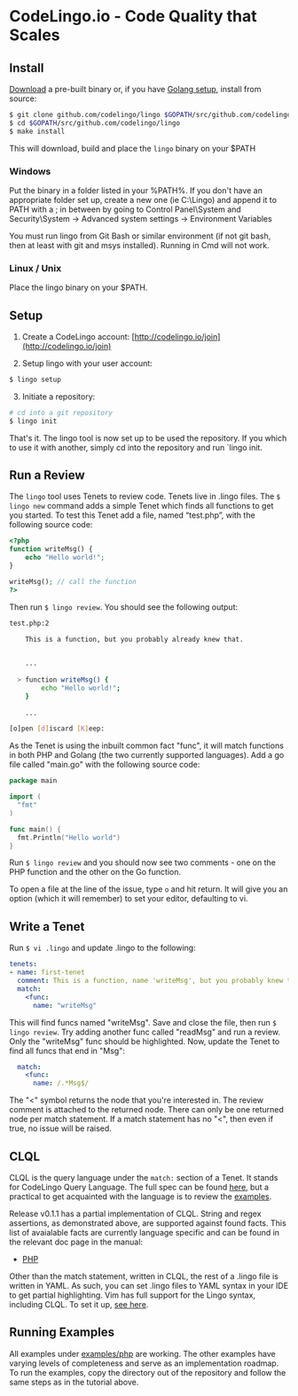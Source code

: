 # CodeLingo.io - Code Quality that Scales

## Install

[Download](https://github.com/codelingo/lingo/releases) a pre-built binary or, if you have [Golang setup](https://golang.org/doc/install), install from source:

```bash
$ git clone github.com/codelingo/lingo $GOPATH/src/github.com/codelingo/lingo
$ cd $GOPATH/src/github.com/codelingo/lingo
$ make install
```

This will download, build and place the `lingo` binary on your $PATH

### Windows

Put the binary in a folder listed in your %PATH%. If you don't have an appropriate folder set up, create a new one (ie C:\Lingo) and append it to PATH with a ; in between by going to Control Panel\System and Security\System -> Advanced system settings -> Environment Variables

You must run lingo from Git Bash or similar environment (if not git bash, then at least with git and msys installed). Running in Cmd will not work.

### Linux / Unix

Place the lingo binary on your $PATH.

## Setup

1. Create a CodeLingo account: [http://codelingo.io/join](http://codelingo.io/join)

2. Setup lingo with your user account:

```bash
$ lingo setup
```

3. Initiate a repository:

```bash
# cd into a git repository
$ lingo init
```

That's it. The lingo tool is now set up to be used the repository. If you which to use it with another, simply cd into the repository and run `lingo init.

## Run a Review

The `lingo` tool uses Tenets to review code. Tenets live in .lingo files. The `$ lingo new` command adds a simple Tenet which finds all functions to get you started. To test this Tenet add a file, named “test.php”, with the following source code:

```PHP
<?php
function writeMsg() {
    echo "Hello world!";
}

writeMsg(); // call the function
?>
```

Then run `$ lingo review`. You should see the following output:

```bash
test.php:2

    This is a function, but you probably already knew that.
    

    ...
    
  > function writeMsg() {
        echo "Hello world!";
    }
    
    ...

[o]pen [d]iscard [K]eep: 
```

As the Tenet is using the inbuilt common fact "func", it will match functions in both PHP and Golang (the two currently supported languages). Add a go file called "main.go" with the following source code:

```go
package main

import (
  "fmt"
)

func main() {
  fmt.Println("Hello world")
}
```

Run `$ lingo review` and you should now see two comments - one on the PHP function and the other on the Go function.

To open a file at the line of the issue, type `o` and hit return. It will give you an option (which it will remember) to set your editor, defaulting to vi.

## Write a Tenet

Run `$ vi .lingo` and update .lingo to the following:

```yaml
tenets:
- name: first-tenet
  comment: This is a function, name 'writeMsg', but you probably knew that.
  match: 
    <func:
      name: "writeMsg"
```

This will find funcs named "writeMsg". Save and close the file, then run `$ lingo review`. Try adding another func called "readMsg" and run a review. Only the "writeMsg" func should be highlighted. Now, update the Tenet to find all funcs that end in "Msg":

```yaml
  match: 
    <func:
      name: /.*Msg$/
```

The "<" symbol returns the node that you're interested in. The review comment is attached to the returned node. There can only be one returned node per match statement. If a match statement has no "<", then even if true, no issue will be raised.

## CLQL

CLQL is the query language under the `match:` section of a Tenet. It stands for CodeLingo Query Language. The full spec can be found [here](https://docs.google.com/document/d/1NIw1J9u2hiez9ZYZ0S1sV8lJamdE9eyqWa8R9uho0MU/edit), but a practical to get acquainted with the language is to review the [examples](examples).

Release v0.1.1 has a partial implementation of CLQL. String and regex assertions, as demonstrated above, are supported against found facts. This list of avaialable facts are currently language specific and can be found in the relevant doc page in the manual:

* [PHP](doc/PHP.md)

Other than the match statement, written in CLQL, the rest of a .lingo file is written in YAML. As such, you can set .lingo files to YAML syntax in your IDE to get partial highlighting. Vim has full support for the Lingo syntax, including CLQL. To set it up, [see here](scripts/lingo.vim.readme).

## Running Examples

All examples under [examples/php](examples/php) are working. The other examples have varying levels of completeness and serve as an implementation roadmap. To run the examples, copy the directory out of the repository and follow the same steps as in the tutorial above.
